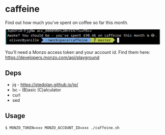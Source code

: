 # caffeine
Find out how much you've spent on coffee so far this month.

![Usage](demo.png)

You'll need a Monzo access token and your account id. Find them here: https://developers.monzo.com/api/playground

## Deps
* jq - https://stedolan.github.io/jq/
* bc - (B)asic (C)alculator
* curl
* sed

## Usage

`$ MONZO_TOKEN=xxx MONZO_ACCOUNT_ID=xxx ./caffeine.sh`
